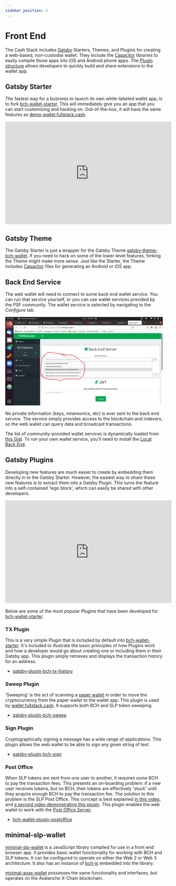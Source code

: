 ```yaml
---
sidebar_position: 2
---
```


# Front End

The Cash Stack includes [Gatsby](https://www.gatsbyjs.com/) Starters, Themes, and Plugins for creating a web-based, non-custodial wallet. They include the [Capacitor](https://capacitorjs.com/) libraries to easily compile those apps into iOS and Android phone apps. The [Plugin structure](#gatsby-plugins) allows developers to quickly build and share extensions to the wallet app.

## Gatsby Starter
The fastest way for a business to launch its own white-labeled wallet app, is to fork [bch-wallet-starter](https://github.com/Permissionless-Software-Foundation/bch-wallet-starter). This will immediately give you an app that you can start customizing and hacking on. Out-of-the-box, it will have the same features as [demo-wallet.fullstack.cash](https://demo-wallet.fullstack.cash).

<iframe width="532" height="329" src="https://www.youtube.com/embed/G7ptg7VIRnk" title="YouTube video player" frameborder="0" allow="accelerometer; autoplay; clipboard-write; encrypted-media; gyroscope; picture-in-picture" allowfullscreen></iframe>

## Gatsby Theme
The Gatsby Starter is just a wrapper for the Gatsby Theme [gatsby-theme-bch-wallet](https://github.com/Permissionless-Software-Foundation/gatsby-theme-bch-wallet). If you need to hack on some of the lower-level features, forking the Theme might make more sense. Just like the Starter, the Theme includes [Capacitor](https://capacitorjs.com/) files for generating an Android or iOS app.

## Back End Service
The web wallet will need to connect to some back end wallet service. You can run that service yourself, or you can use wallet services provided by the PSF community. The wallet service is selected by navigating to the *Configure* tab.

![Selecting a wallet service](./img/back-end-wallet-service.png)

No private information (keys, mnemonics, etc) is ever sent to the back end service. The service simply provides access to the blockchain and indexers, so the web wallet can query data and broadcast transactions.

The list of community-provided wallet services is dynamically loaded from [this Gist](https://gist.github.com/christroutner/63c5513782181f8b8ea3eb89f7cadeb6). To run your own wallet service, you'll need to install the [Local Back End](/docs/local-back-end).

## Gatsby Plugins

Developing new features are much easier to create by embedding them directly in to the Gatsby Starter. However, the easiest way to *share* these new features is to extract them into a Gatsby Plugin. This turns the feature into a self-contained 'lego block', which can easily be shared with other developers.

<iframe width="532" height="329" src="https://www.youtube.com/embed/NGnuwLJWqZ4" title="YouTube video player" frameborder="0" allow="accelerometer; autoplay; clipboard-write; encrypted-media; gyroscope; picture-in-picture" allowfullscreen></iframe>

Below are some of the most popular Plugins that have been developed for [bch-wallet-starter](https://github.com/Permissionless-Software-Foundation/bch-wallet-starter).

### TX Plugin
This is a very simple Plugin that is included by default into [bch-wallet-starter](https://github.com/Permissionless-Software-Foundation/bch-wallet-starter). It's included to illustrate the basic principles of how Plugins work and how a developer would go about creating one or including them in their Gatsby app. This plugin simply retrieves and displays the transaction history for an address.

- [gatsby-plugin-bch-tx-history](https://github.com/Permissionless-Software-Foundation/gatsby-plugin-bch-tx-history)

### Sweep Plugin
'Sweeping' is the act of scanning a [paper wallet](https://paperwallet.fullstack.cash) in order to move the cryptocurrency from the paper wallet to the wallet app. This plugin is used by [wallet.fullstack.cash](https://bchn-wallet.fullstack.cash). It supports both BCH and SLP token sweeping.

- [gatsby-plugin-bch-sweep](https://github.com/Permissionless-Software-Foundation/gatsby-plugin-bch-sweep)

### Sign Plugin
Cryptographically signing a message has a wide range of applications. This plugin allows the web wallet to be able to sign any given string of text.

- [gatsby-plugin-bch-sign](https://github.com/Permissionless-Software-Foundation/gatsby-plugin-bch-sign)

### Post Office
When SLP tokens are sent from one user to another, it requires some BCH to pay the transaction fees. This presents an on-boarding problem: if a new user receives tokens, but no BCH, their tokens are effectively 'stuck' until they acquire enough BCH to pay the transaction fee. The solution to this problem is the SLP Post Office. This concept is best explained [in this video](https://youtu.be/IATkQEdRdVI), and [a second video demonstrating this plugin](https://youtu.be/vtv9bAQx5LE). This plugin enables the web wallet to work with the [Post Office Server](https://github.com/Permissionless-Software-Foundation/simpleledger-post-office-server).

- [bch-wallet-plugin-postoffice](https://github.com/Permissionless-Software-Foundation/bch-wallet-plugin-postoffice)

## minimal-slp-wallet

[minimal-slp-wallet](https://www.npmjs.com/package/minimal-slp-wallet) is a JavaScript library compiled for use in a front end browser app. It provides basic wallet functionality for working with BCH and SLP tokens. It can be configured to operate on either the Web 2 or Web 3 architecture. It also has an instance of [bch-js](https://bchjs.fullstack.cash/) embedded into the library.

[minimal-avax-wallet](https://www.npmjs.com/package/minimal-avax-wallet) possesses the same functionality and interfaces, but operates on the Avalanche X-Chain blockchain.
